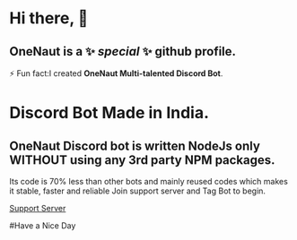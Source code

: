 # Hi there, 👋

<!--


Here are some ideas to get you started:

- 🔭 I’m currently working on ...
- 🌱 I’m currently learning ...
- 👯 I’m looking to collaborate on ...
- 🤔 I’m looking for help with ...
- 💬 Ask me about ...
- 📫 How to reach me: ...
- 😄 Pronouns: ...
-  ...
-->
## **OneNaut** is a ✨ _special_ ✨ github profile.
⚡ Fun fact:I created **OneNaut Multi-talented Discord Bot**.

# Discord Bot Made in India.

## OneNaut Discord bot is written NodeJs only **WITHOUT** using any 3rd party NPM packages.
Its code is 70% less than other bots and mainly reused codes which makes it stable, faster and reliable
Join support server and Tag Bot to begin.

[Support Server](https://discord.gg/FDA7afBd6w)

#Have a Nice Day
